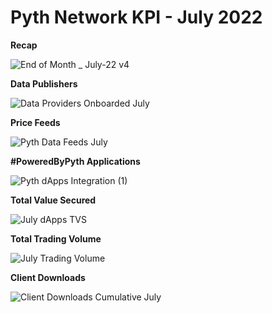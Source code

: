 # Pyth Network KPI - July 2022

**Recap**

![End of Month _ July-22 v4](https://user-images.githubusercontent.com/110480440/182423913-8a3314a2-e7df-401c-9491-f1da1b080a8c.jpg)


**Data Publishers**

![Data Providers Onboarded July](https://user-images.githubusercontent.com/110480440/182423984-18050090-76b6-4543-b2f7-608c02cdbaa2.png)


**Price Feeds**

![Pyth Data Feeds July](https://user-images.githubusercontent.com/110480440/182424042-eb32f46b-f9b2-4e50-83c8-e08431a50804.png)


**#PoweredByPyth Applications**

![Pyth dApps Integration (1)](https://user-images.githubusercontent.com/110480440/182424093-8e9feee8-07b3-4870-8095-4a608884434b.png)


**Total Value Secured**

![July dApps TVS](https://user-images.githubusercontent.com/110480440/182424119-7d13a70f-78e8-4036-9361-a15780994159.png)


**Total Trading Volume**

![July Trading Volume](https://user-images.githubusercontent.com/110480440/182424141-2f1a605f-c420-47b3-98e6-1dbad25c5d0f.png)


**Client Downloads**

![Client Downloads Cumulative July](https://user-images.githubusercontent.com/110480440/182424190-ff67aeec-ca9c-4c18-a9ad-98e7c1556019.png)
